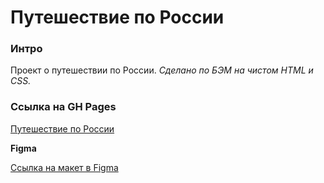 # Путешествие по России

### Интро

Проект о путешествии по России.
*Сделано по БЭМ на чистом HTML и CSS.*

### Ссылка на GH Pages

[Путешествие по России](https://melentq.github.io/russian-travel/)

**Figma**

[Ссылка на макет в Figma](https://www.figma.com/file/5S2WSbEFL6awjVWJ0NWL8Q/Sprint-3_-Russia-_-desktop-mobile?node-id=28503%3A0)